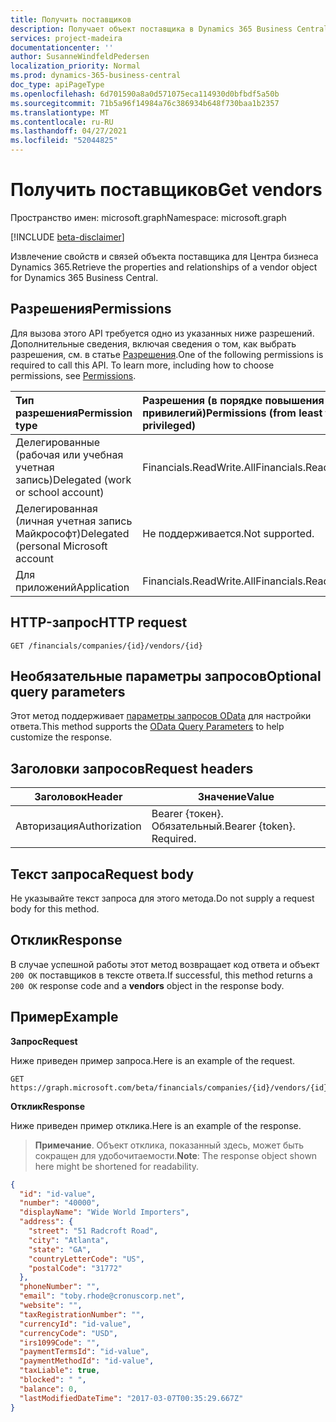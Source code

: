 ```yaml
---
title: Получить поставщиков
description: Получает объект поставщика в Dynamics 365 Business Central.
services: project-madeira
documentationcenter: ''
author: SusanneWindfeldPedersen
localization_priority: Normal
ms.prod: dynamics-365-business-central
doc_type: apiPageType
ms.openlocfilehash: 6d701590a8a0d571075eca114930d0bfbdf5a50b
ms.sourcegitcommit: 71b5a96f14984a76c386934b648f730baa1b2357
ms.translationtype: MT
ms.contentlocale: ru-RU
ms.lasthandoff: 04/27/2021
ms.locfileid: "52044825"
---
```

# <a name="get-vendors"></a><span data-ttu-id="e22fb-103">Получить поставщиков</span><span class="sxs-lookup"><span data-stu-id="e22fb-103">Get vendors</span></span>

<span data-ttu-id="e22fb-104">Пространство имен: microsoft.graph</span><span class="sxs-lookup"><span data-stu-id="e22fb-104">Namespace: microsoft.graph</span></span>

[!INCLUDE [beta-disclaimer](../../includes/beta-disclaimer.md)]

<span data-ttu-id="e22fb-105">Извлечение свойств и связей объекта поставщика для Центра бизнеса Dynamics 365.</span><span class="sxs-lookup"><span data-stu-id="e22fb-105">Retrieve the properties and relationships of a vendor object for Dynamics 365 Business Central.</span></span>

## <a name="permissions"></a><span data-ttu-id="e22fb-106">Разрешения</span><span class="sxs-lookup"><span data-stu-id="e22fb-106">Permissions</span></span>
<span data-ttu-id="e22fb-p101">Для вызова этого API требуется одно из указанных ниже разрешений. Дополнительные сведения, включая сведения о том, как выбрать разрешения, см. в статье [Разрешения](/graph/permissions-reference).</span><span class="sxs-lookup"><span data-stu-id="e22fb-p101">One of the following permissions is required to call this API. To learn more, including how to choose permissions, see [Permissions](/graph/permissions-reference).</span></span>

|<span data-ttu-id="e22fb-109">Тип разрешения</span><span class="sxs-lookup"><span data-stu-id="e22fb-109">Permission type</span></span> |<span data-ttu-id="e22fb-110">Разрешения (в порядке повышения привилегий)</span><span class="sxs-lookup"><span data-stu-id="e22fb-110">Permissions (from least to most privileged)</span></span>|
|:---------------|:------------------------------------------|
|<span data-ttu-id="e22fb-111">Делегированные (рабочая или учебная учетная запись)</span><span class="sxs-lookup"><span data-stu-id="e22fb-111">Delegated (work or school account)</span></span>|<span data-ttu-id="e22fb-112">Financials.ReadWrite.All</span><span class="sxs-lookup"><span data-stu-id="e22fb-112">Financials.ReadWrite.All</span></span> |
|<span data-ttu-id="e22fb-113">Делегированная (личная учетная запись Майкрософт)</span><span class="sxs-lookup"><span data-stu-id="e22fb-113">Delegated (personal Microsoft account</span></span>|<span data-ttu-id="e22fb-114">Не поддерживается.</span><span class="sxs-lookup"><span data-stu-id="e22fb-114">Not supported.</span></span>|
|<span data-ttu-id="e22fb-115">Для приложений</span><span class="sxs-lookup"><span data-stu-id="e22fb-115">Application</span></span>|<span data-ttu-id="e22fb-116">Financials.ReadWrite.All</span><span class="sxs-lookup"><span data-stu-id="e22fb-116">Financials.ReadWrite.All</span></span>|

## <a name="http-request"></a><span data-ttu-id="e22fb-117">HTTP-запрос</span><span class="sxs-lookup"><span data-stu-id="e22fb-117">HTTP request</span></span>

```http
GET /financials/companies/{id}/vendors/{id}
```

## <a name="optional-query-parameters"></a><span data-ttu-id="e22fb-118">Необязательные параметры запросов</span><span class="sxs-lookup"><span data-stu-id="e22fb-118">Optional query parameters</span></span>
<span data-ttu-id="e22fb-119">Этот метод поддерживает [параметры запросов OData](/graph/query-parameters) для настройки ответа.</span><span class="sxs-lookup"><span data-stu-id="e22fb-119">This method supports the [OData Query Parameters](/graph/query-parameters) to help customize the response.</span></span>

## <a name="request-headers"></a><span data-ttu-id="e22fb-120">Заголовки запросов</span><span class="sxs-lookup"><span data-stu-id="e22fb-120">Request headers</span></span>
|<span data-ttu-id="e22fb-121">Заголовок</span><span class="sxs-lookup"><span data-stu-id="e22fb-121">Header</span></span>|<span data-ttu-id="e22fb-122">Значение</span><span class="sxs-lookup"><span data-stu-id="e22fb-122">Value</span></span>|
|------|-----|
|<span data-ttu-id="e22fb-123">Авторизация</span><span class="sxs-lookup"><span data-stu-id="e22fb-123">Authorization</span></span>  |<span data-ttu-id="e22fb-p102">Bearer {токен}. Обязательный.</span><span class="sxs-lookup"><span data-stu-id="e22fb-p102">Bearer {token}. Required.</span></span> |

## <a name="request-body"></a><span data-ttu-id="e22fb-126">Текст запроса</span><span class="sxs-lookup"><span data-stu-id="e22fb-126">Request body</span></span>
<span data-ttu-id="e22fb-127">Не указывайте текст запроса для этого метода.</span><span class="sxs-lookup"><span data-stu-id="e22fb-127">Do not supply a request body for this method.</span></span>

## <a name="response"></a><span data-ttu-id="e22fb-128">Отклик</span><span class="sxs-lookup"><span data-stu-id="e22fb-128">Response</span></span>
<span data-ttu-id="e22fb-129">В случае успешной работы этот метод возвращает код ответа и объект `200 OK` поставщиков в  тексте ответа.</span><span class="sxs-lookup"><span data-stu-id="e22fb-129">If successful, this method returns a `200 OK` response code and a **vendors** object in the response body.</span></span>

## <a name="example"></a><span data-ttu-id="e22fb-130">Пример</span><span class="sxs-lookup"><span data-stu-id="e22fb-130">Example</span></span>

<span data-ttu-id="e22fb-131">**Запрос**</span><span class="sxs-lookup"><span data-stu-id="e22fb-131">**Request**</span></span>

<span data-ttu-id="e22fb-132">Ниже приведен пример запроса.</span><span class="sxs-lookup"><span data-stu-id="e22fb-132">Here is an example of the request.</span></span>
```http
GET https://graph.microsoft.com/beta/financials/companies/{id}/vendors/{id}
```

<span data-ttu-id="e22fb-133">**Отклик**</span><span class="sxs-lookup"><span data-stu-id="e22fb-133">**Response**</span></span>

<span data-ttu-id="e22fb-134">Ниже приведен пример отклика.</span><span class="sxs-lookup"><span data-stu-id="e22fb-134">Here is an example of the response.</span></span> 

> <span data-ttu-id="e22fb-135">**Примечание**. Объект отклика, показанный здесь, может быть сокращен для удобочитаемости.</span><span class="sxs-lookup"><span data-stu-id="e22fb-135">**Note**: The response object shown here might be shortened for readability.</span></span>

```json
{
  "id": "id-value",
  "number": "40000",
  "displayName": "Wide World Importers",
  "address": {
    "street": "51 Radcroft Road",
    "city": "Atlanta",
    "state": "GA",
    "countryLetterCode": "US",
    "postalCode": "31772"
  },
  "phoneNumber": "",
  "email": "toby.rhode@cronuscorp.net",
  "website": "",
  "taxRegistrationNumber": "",
  "currencyId": "id-value",
  "currencyCode": "USD",
  "irs1099Code": "",
  "paymentTermsId": "id-value",
  "paymentMethodId": "id-value",
  "taxLiable": true,
  "blocked": " ",
  "balance": 0,
  "lastModifiedDateTime": "2017-03-07T00:35:29.667Z"
}
```




